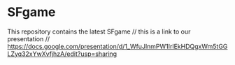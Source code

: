 # SFgame
This repository contains the latest SFgame
// this is a link to our presentation 
// https://docs.google.com/presentation/d/1_WfuJlnmPW1IrlEkHDQgxWm5tGGLZyq32xYwXvfjhzA/edit?usp=sharing
